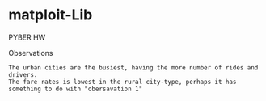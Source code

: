 # matploit-Lib
PYBER HW

Observations

    The urban cities are the busiest, having the more number of rides and drivers.
    The fare rates is lowest in the rural city-type, perhaps it has something to do with "obersavation 1"


